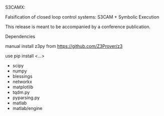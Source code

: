 S3CAMX:

Falsification of closed loop control systems:
  S3CAM + Symbolic Execution

This release is meant to be accompanied by a conference publication.



Dependencies

manual install
z3py from https://github.com/Z3Prover/z3


use pip install <...>

- scipy
- numpy
- blessings
- networkx
- matplotlib
- tqdm.py
- pyparsing.py
- matlab
- matlab/engine
